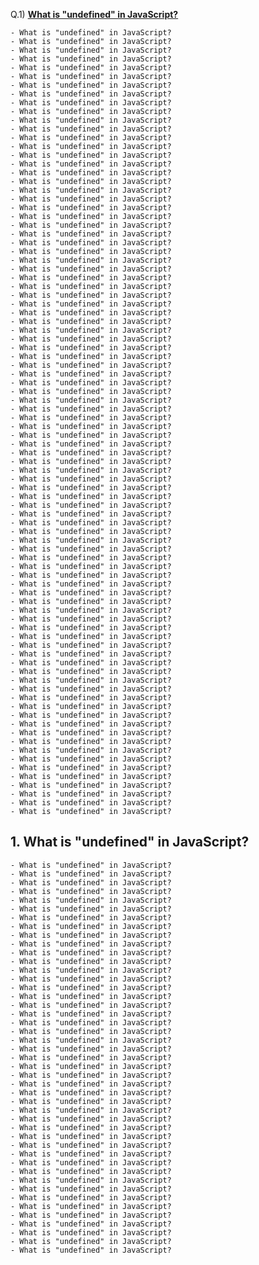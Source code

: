 Q.1) **[What is "undefined" in JavaScript?](#1-What-is-undefined-in-JavaScript?)**

<!-- 
Q.2) What will be the output of undefined==null & undefined===null? Why?

Q.3) Can you explicitly assign "undefined" to a variable? (`let i = undefined`) -->
    - What is "undefined" in JavaScript?
    - What is "undefined" in JavaScript?
    - What is "undefined" in JavaScript?
    - What is "undefined" in JavaScript?
    - What is "undefined" in JavaScript?
    - What is "undefined" in JavaScript?
    - What is "undefined" in JavaScript?
    - What is "undefined" in JavaScript?
    - What is "undefined" in JavaScript?
    - What is "undefined" in JavaScript?
    - What is "undefined" in JavaScript?
    - What is "undefined" in JavaScript?
    - What is "undefined" in JavaScript?
    - What is "undefined" in JavaScript?
    - What is "undefined" in JavaScript?
    - What is "undefined" in JavaScript?
    - What is "undefined" in JavaScript?
    - What is "undefined" in JavaScript?
    - What is "undefined" in JavaScript?
    - What is "undefined" in JavaScript?
    - What is "undefined" in JavaScript?
    - What is "undefined" in JavaScript?
    - What is "undefined" in JavaScript?
    - What is "undefined" in JavaScript?
    - What is "undefined" in JavaScript?
    - What is "undefined" in JavaScript?
    - What is "undefined" in JavaScript?
    - What is "undefined" in JavaScript?
    - What is "undefined" in JavaScript?
    - What is "undefined" in JavaScript?
    - What is "undefined" in JavaScript?
    - What is "undefined" in JavaScript?
    - What is "undefined" in JavaScript?
    - What is "undefined" in JavaScript?
    - What is "undefined" in JavaScript?
    - What is "undefined" in JavaScript?
    - What is "undefined" in JavaScript?
    - What is "undefined" in JavaScript?
    - What is "undefined" in JavaScript?
    - What is "undefined" in JavaScript?
    - What is "undefined" in JavaScript?
    - What is "undefined" in JavaScript?
    - What is "undefined" in JavaScript?
    - What is "undefined" in JavaScript?
    - What is "undefined" in JavaScript?
    - What is "undefined" in JavaScript?
    - What is "undefined" in JavaScript?
    - What is "undefined" in JavaScript?
    - What is "undefined" in JavaScript?
    - What is "undefined" in JavaScript?
    - What is "undefined" in JavaScript?
    - What is "undefined" in JavaScript?
    - What is "undefined" in JavaScript?
    - What is "undefined" in JavaScript?
    - What is "undefined" in JavaScript?
    - What is "undefined" in JavaScript?
    - What is "undefined" in JavaScript?
    - What is "undefined" in JavaScript?
    - What is "undefined" in JavaScript?
    - What is "undefined" in JavaScript?
    - What is "undefined" in JavaScript?
    - What is "undefined" in JavaScript?
    - What is "undefined" in JavaScript?
    - What is "undefined" in JavaScript?
    - What is "undefined" in JavaScript?
    - What is "undefined" in JavaScript?
    - What is "undefined" in JavaScript?
    - What is "undefined" in JavaScript?
    - What is "undefined" in JavaScript?
    - What is "undefined" in JavaScript?
    - What is "undefined" in JavaScript?
    - What is "undefined" in JavaScript?
    - What is "undefined" in JavaScript?
    - What is "undefined" in JavaScript?
    - What is "undefined" in JavaScript?
    - What is "undefined" in JavaScript?
    - What is "undefined" in JavaScript?
    - What is "undefined" in JavaScript?
    - What is "undefined" in JavaScript?
    - What is "undefined" in JavaScript?
    - What is "undefined" in JavaScript?
    - What is "undefined" in JavaScript?
    - What is "undefined" in JavaScript?
    - What is "undefined" in JavaScript?
    - What is "undefined" in JavaScript?
    - What is "undefined" in JavaScript?
    - What is "undefined" in JavaScript?
    - What is "undefined" in JavaScript?
    - What is "undefined" in JavaScript?
    - What is "undefined" in JavaScript?

## 1. What is "undefined" in JavaScript?
    - What is "undefined" in JavaScript?
    - What is "undefined" in JavaScript?
    - What is "undefined" in JavaScript?
    - What is "undefined" in JavaScript?
    - What is "undefined" in JavaScript?
    - What is "undefined" in JavaScript?
    - What is "undefined" in JavaScript?
    - What is "undefined" in JavaScript?
    - What is "undefined" in JavaScript?
    - What is "undefined" in JavaScript?
    - What is "undefined" in JavaScript?
    - What is "undefined" in JavaScript?
    - What is "undefined" in JavaScript?
    - What is "undefined" in JavaScript?
    - What is "undefined" in JavaScript?
    - What is "undefined" in JavaScript?
    - What is "undefined" in JavaScript?
    - What is "undefined" in JavaScript?
    - What is "undefined" in JavaScript?
    - What is "undefined" in JavaScript?
    - What is "undefined" in JavaScript?
    - What is "undefined" in JavaScript?
    - What is "undefined" in JavaScript?
    - What is "undefined" in JavaScript?
    - What is "undefined" in JavaScript?
    - What is "undefined" in JavaScript?
    - What is "undefined" in JavaScript?
    - What is "undefined" in JavaScript?
    - What is "undefined" in JavaScript?
    - What is "undefined" in JavaScript?
    - What is "undefined" in JavaScript?
    - What is "undefined" in JavaScript?
    - What is "undefined" in JavaScript?
    - What is "undefined" in JavaScript?
    - What is "undefined" in JavaScript?
    - What is "undefined" in JavaScript?
    - What is "undefined" in JavaScript?
    - What is "undefined" in JavaScript?
    - What is "undefined" in JavaScript?
    - What is "undefined" in JavaScript?
    - What is "undefined" in JavaScript?
    - What is "undefined" in JavaScript?
    - What is "undefined" in JavaScript?
    - What is "undefined" in JavaScript?
    - What is "undefined" in JavaScript?
